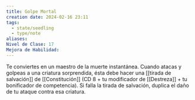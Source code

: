 ```yaml
---
title: Golpe Mortal
creation date: 2024-02-16 23:11
tags:
  - state/seedling
  - type/note
aliases: 
Nivel de Clase: 17
Mejora de Habilidad:
---
```

Te conviertes en un maestro de la muerte instantánea. Cuando atacas y golpeas a una criatura
sorprendida, ésta debe hacer una [[tirada de salvación]] de [[Constitución]] (CD 8 + tu modificador de
[[Destreza]] + tu bonificador de competencia). Si falla la tirada de salvación, duplica el daño de tu
ataque contra esa criatura.



